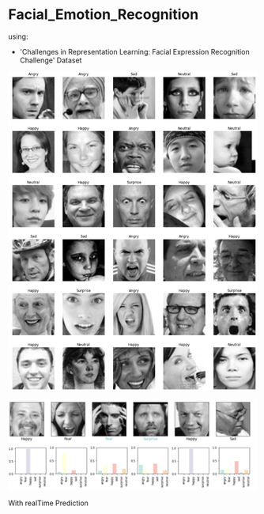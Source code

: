 # Facial_Emotion_Recognition

using:
  - 'Challenges in Representation Learning: Facial Expression Recognition Challenge' Dataset
 
 ![](img/f1.PNG)
 
 
 ![](img/f2.PNG)
 
 With realTime Prediction
